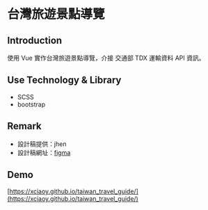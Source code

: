  # 台灣旅遊景點導覽

## Introduction

使用 Vue 實作台灣旅遊景點導覽，介接 交通部 TDX 運輸資料 API 資訊。

## Use Technology & Library

* SCSS
* bootstrap

## Remark

* 設計稿提供：jhen
* 設計稿網址：[figma](https://www.figma.com/file/fnHynjl6HHHCcqay2C4KVn/2021-THE-F2E--Week1?node-id=5%3A2)

## Demo

[https://xciaoy.github.io/taiwan_travel_guide/](https://xciaoy.github.io/taiwan_travel_guide/)

